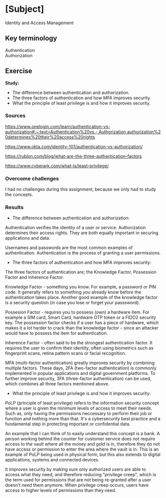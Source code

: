 # [Subject]
Identity and Access Management

## Key terminology
Authentication  
Authorization

## Exercise
**Study:**  
* The difference between authentication and authorization.
* The three factors of authentication and how MFA improves security.
* What the principle of least privilege is and how it improves security.


### Sources
https://www.onelogin.com/learn/authentication-vs-authorization#:~:text=Authentication%20vs.-,Authorization,authorization%20determines%20their%20access%20rights  

https://www.okta.com/identity-101/authentication-vs-authorization/  

https://rublon.com/blog/what-are-the-three-authentication-factors  

https://www.cyberark.com/what-is/least-privilege/

### Overcome challenges
I had no challenges during this assignment, because we only had to study the concepts.

### Results
* The difference between authentication and authorization:  

Authentication verifies the identity of a user or service. Authorization determines their access rights. They are both equally important in securing applications and data.  

Usernames and passwords are the most common examples of authentication. Authentication is the process of granting a user permissions.

* The three factors of authentication and how MFA improves security:  

The three factors of authentication are; the Knowledge Factor, Possession Factor and Inherence Factor.  

Knowledge Factor - something you know. For example, a password or PIN code. It generally refers to something you already know before the authentication takes place. Another good example of the knowledge factor is a security question (in case you lose or forget your passsword).  

Possesion Factor - requires you to possess (own) a hardware item. For example a SIM card, Smart Card, hardware OTP token or a FIDO2 security key. The possession factor checks if a user has a piece of hardware, which makes it a lot harder to crack than the knowledge factor - since an attacker would have to possess the item for authentication.  

Inherence Factor - often said to be the strongest authentication factor. It requires the user to confirm their identity, often using biometrics such as fingerprint scans, retina pattern scans or facial recognition.  

MFA (multi-factor authentication) greatly improves security by combining multiple factors. These days, 2FA (two-factor authentication) is commonly implemented in popular applications and digital government platforms. To further improve security, 3FA (three-factor authentication) can be used, which combines all three factors mentioned above.  

* What the principle of least privilege is and how it improves security:  

PoLP (principle of least privilege) refers to the information security concept where a user is given the minimum levels of access to meet their needs. Such as, only having the permissions neccessary to perform their job or function and nothing more than that. It's a cybersecurity best practice and a fundamental step in protecting important or confidential data.  

An example that I can think of to easily understand this concept is a bank. A person working behind the counter for customer service does not require access to the vault where all the money and gold is in, therefore they do not have access or permission to enter the area where the vault is in. This is an example of PoLP being used in physical form, but this also extends to digital applications, systems and connected devices.  

It improves security by making sure only authorized users are able to access what they need, and therefore reducing "privilege creep", which is the term used for permissions that are not being re-granted after a user doesn't need them anymore. When privilege creep occurs, users have access to higher levels of permissions than they need.


